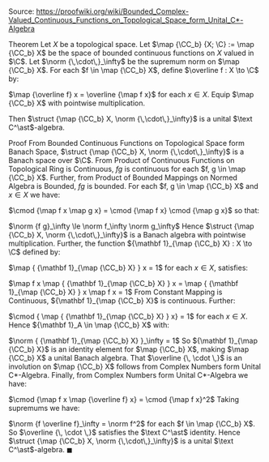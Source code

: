 # 

Source: https://proofwiki.org/wiki/Bounded_Complex-Valued_Continuous_Functions_on_Topological_Space_form_Unital_C*-Algebra

Theorem
Let $X$ be a topological space. 
Let $\map {\CC_b} {X; \C} := \map {\CC_b} X$ be the space of bounded continuous functions on $X$ valued in $\C$.
Let $\norm {\,\cdot\,}_\infty$ be the supremum norm on $\map {\CC_b} X$.
For each $f \in \map {\CC_b} X$, define $\overline f : X \to \C$ by:

$\map {\overline f} x = \overline {\map f x}$
for each $x \in X$. 
Equip $\map {\CC_b} X$ with pointwise multiplication. 

Then $\struct {\map {\CC_b} X, \norm {\,\cdot\,}_\infty}$ is a unital $\text C^\ast$-algebra.


Proof
From Bounded Continuous Functions on Topological Space form Banach Space, $\struct {\map {\CC_b} X, \norm {\,\cdot\,}_\infty}$ is a Banach space over $\C$.
From Product of Continuous Functions on Topological Ring is Continuous, $f g$ is continuous for each $f, g \in \map {\CC_b} X$.
Further, from Product of Bounded Mappings on Normed Algebra is Bounded, $f g$ is bounded.
For each $f, g \in \map {\CC_b} X$ and $x \in X$ we have:

$\cmod {\map f x \map g x} = \cmod {\map f x} \cmod {\map g x}$
so that:

$\norm {f g}_\infty \le \norm f_\infty \norm g_\infty$
Hence $\struct {\map {\CC_b} X, \norm {\,\cdot\,}_\infty}$ is a Banach algebra with pointwise multiplication.
Further, the function ${\mathbf 1}_{\map {\CC_b} X} : X \to \C$ defined by:

$\map { {\mathbf 1}_{\map {\CC_b} X} } x = 1$
for each $x \in X$, satisfies:

$\map f x \map { {\mathbf 1}_{\map {\CC_b} X} } x = \map { {\mathbf 1}_{\map {\CC_b} X} } x \map f x = 1$
From Constant Mapping is Continuous, ${\mathbf 1}_{\map {\CC_b} X}$ is continuous.
Further:

$\cmod { \map { {\mathbf 1}_{\map {\CC_b} X} } x} = 1$
for each $x \in X$.
Hence ${\mathbf 1}_A \in \map {\CC_b} X$ with:

$\norm { {\mathbf 1}_{\map {\CC_b} X} }_\infty = 1$
So ${\mathbf 1}_{\map {\CC_b} X}$ is an identity element for $\map {\CC_b} X$, making $\map {\CC_b} X$ a unital Banach algebra.
That $\overline {\, \cdot \,}$ is an involution on $\map {\CC_b} X$ follows from Complex Numbers form Unital C*-Algebra.
Finally, from Complex Numbers form Unital C*-Algebra we have:

$\cmod {\map f x \map {\overline f} x} = \cmod {\map f x}^2$
Taking supremums we have:

$\norm {f \overline f}_\infty = \norm f^2$
for each $f \in \map {\CC_b} X$.
So $\overline {\, \cdot \,}$ satisfies the $\text C^\ast$ identity.
Hence $\struct {\map {\CC_b} X, \norm {\,\cdot\,}_\infty}$ is a unital $\text C^\ast$-algebra.
$\blacksquare$





